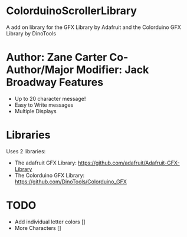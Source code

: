 ColorduinoScrollerLibrary
=========================

A add on library for the GFX Library by Adafruit and the Colorduino GFX Library by DinoTools  

Author: Zane Carter                                                                                                       Co-Author/Major Modifier: Jack Broadway
Features
========


- Up to 20 character message!
- Easy to Write messages
- Multiple Displays

Libraries
=========

Uses 2 libraries:

- The adafruit GFX Library: https://github.com/adafruit/Adafruit-GFX-Library
- The Colorduino GFX Library: https://github.com/DinoTools/Colorduino_GFX

TODO
====

- Add individual letter colors []
- More Characters []
